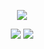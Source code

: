 <p align="center">
<a href="#"><img src="https://u.swvn9.net/2017/FkLFt.png"></a>
</p>
<p align="center">
<a href="https://travis-ci.com/swvn9/VoteBot"><img src="https://travis-ci.com/swvn9/VoteBot.svg?token=vAm5eMgKJyHNsyMFxzZf&branch=master"></a>
<a href="#"><img src="https://discordapp.com/api/guilds/335535819152687105/widget.png?style=shield"></a>
</p>
